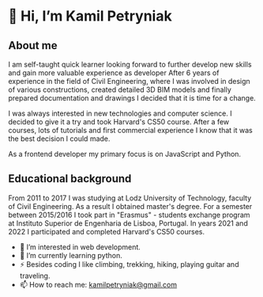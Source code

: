 # 👋 Hi, I’m Kamil Petryniak

## About me
I am self-taught quick learner looking forward to further develop new skills and gain more valuable experience as developer
After 6 years of experience in the field of Civil Engineering, where I was involved in design of various constructions, created detailed 3D BIM models and finally prepared documentation and drawings I decided that it is time for a change.

I was always interested in new technologies and computer science. I decided to give it a try and took Harvard's CS50 course. After a few courses, lots of tutorials and first commercial experience I know that it was the best decision I could made.

As a frontend developer my primary focus is on JavaScript and Python.

## Educational background
From 2011 to 2017 I was studying at Lodz University of Technology, faculty of Civil Engineering. As a result I obtained master's degree. For a semester between 2015/2016 I took part in "Erasmus" - students exchange program at Instituto Superior de Engenharia de Lisboa, Portugal.
In years 2021 and 2022 I participated and completed Harvard's CS50 courses.

- 👀 I’m interested in web development.
- 🌱 I’m currently learning python.
- ⚡ Besides coding I like climbing, trekking, hiking, playing guitar and traveling.
- 📫 How to reach me: kamilpetryniak@gmail.com

<!---
szalashaska/szalashaska is a ✨ special ✨ repository because its `README.md` (this file) appears on your GitHub profile.
You can click the Preview link to take a look at your changes.
--->
